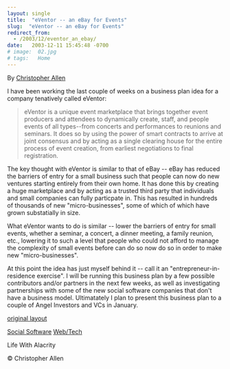 ```yaml
---
layout: single
title:  "eVentor -- an eBay for Events"
slug:  "eVentor -- an eBay for Events"
redirect_from:
  - /2003/12/eventor_an_ebay/
date:   2003-12-11 15:45:48 -0700
# image:  02.jpg
# tags:   Home
---
```


By [Christopher Allen](/about)

I have been working the last couple of weeks on a business plan idea for a company tenatively called eVentor:

> eVentor is a unique event marketplace that brings together event producers and attendees to dynamically create, staff, and people events of all types--from concerts and performances to reunions and seminars. It does so by using the power of smart contracts to arrive at joint consensus and by acting as a single clearing house for the entire process of event creation, from earliest negotiations to final registration.

The key thought with eVentor is similar to that of eBay -- eBay has reduced the barriers of entry for a small business such that people can now do new ventures starting entirely from their own home. It has done this by creating a huge marketplace and by acting as a trusted third party that individuals and small companies can fully particpate in. This has resulted in hundreds of thousands of new "micro-businesses", some of which of which have grown substatially in size.

What eVentor wants to do is similar -- lower the barriers of entry for small events, whether a seminar, a concert, a dinner meeting, a family reunion, etc., lowering it to such a level that people who could not afford to manage the complexity of small events before can do so now do so in order to make new "micro-businesses".

At this point the idea has just myself behind it -- call it an "entrepreneur-in-residence exercise". I will be running this business plan by a few possible contributors and/or partners in the next few weeks, as well as investigating partnerships with some of the new social software companies that don't have a business model. Ultimatately I plan to present this business plan to a couple of Angel Investors and VCs in January.

[original layout](/previous/2003/12/eventor_an_ebay.html)

[Social Software](/tags/social-software/) [Web/Tech](/tags/web/tech/)

Life With Alacrity

© Christopher Allen